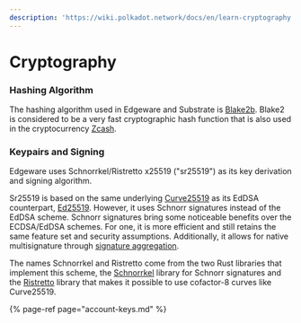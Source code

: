 ```yaml
---
description: 'https://wiki.polkadot.network/docs/en/learn-cryptography'
---
```


# Cryptography

### Hashing Algorithm

The hashing algorithm used in Edgeware and Substrate is [Blake2b](https://en.wikipedia.org/wiki/BLAKE_%28hash_function%29#BLAKE2). Blake2 is considered to be a very fast cryptographic hash function that is also used in the cryptocurrency [Zcash](https://z.cash/).

### Keypairs and Signing

Edgeware uses Schnorrkel/Ristretto x25519 \("sr25519"\) as its key derivation and signing algorithm.

Sr25519 is based on the same underlying [Curve25519](https://en.wikipedia.org/wiki/Curve25519) as its EdDSA counterpart, [Ed25519](https://en.wikipedia.org/wiki/EdDSA#Ed25519). However, it uses Schnorr signatures instead of the EdDSA scheme. Schnorr signatures bring some noticeable benefits over the ECDSA/EdDSA schemes. For one, it is more efficient and still retains the same feature set and security assumptions. Additionally, it allows for native multisignature through [signature aggregation](https://bitcoincore.org/en/2017/03/23/schnorr-signature-aggregation/).

The names Schnorrkel and Ristretto come from the two Rust libraries that implement this scheme, the [Schnorrkel](https://github.com/w3f/schnorrkel) library for Schnorr signatures and the [Ristretto](https://ristretto.group/ristretto.html) library that makes it possible to use cofactor-8 curves like Curve25519.

{% page-ref page="account-keys.md" %}



